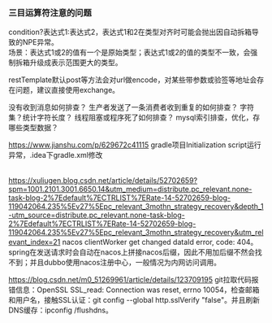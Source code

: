 ### 三目运算符注意的问题    
condition?表达式1:表达式2，表达式1和2在类型对齐时可能会抛出因自动拆箱导致的NPE异常。  
场景：表达式1或2的值有一个是原始类型；表达式1或2的值的类型不一致，会强制拆箱升级成表示范围更大的类型。

restTemplate默认post等方法会对url做encode，对某些带参数或验签等地址会存在问题，建议直接使用exchange。

没有收到消息如何排查？
生产者发送了一条消费者收到重复的如何排查？
字符集？统计字符长度？
线程阻塞或程序死了如何排查？
mysql索引排查，优化，存哪些类型数据？


https://www.jianshu.com/p/629672c41115
gradle项目Initialization script运行异常，.idea下gradle.xml修改<option name="delegatedBuild" value="false" />

https://xuliugen.blog.csdn.net/article/details/52702659?spm=1001.2101.3001.6650.14&utm_medium=distribute.pc_relevant.none-task-blog-2%7Edefault%7ECTRLIST%7ERate-14-52702659-blog-119042064.235%5Ev27%5Epc_relevant_3mothn_strategy_recovery&depth_1-utm_source=distribute.pc_relevant.none-task-blog-2%7Edefault%7ECTRLIST%7ERate-14-52702659-blog-119042064.235%5Ev27%5Epc_relevant_3mothn_strategy_recovery&utm_relevant_index=21
nacos clientWorker get changed dataId error, code: 404。spring在发送请求时会自动在nacos上拼接nacos后缀，因此不用加后缀不然会找不到；并且dubbo使用nacos注册中心，一般情况为内网访问调用。

https://blog.csdn.net/m0_51269961/article/details/123709195
git拉取代码报错信息：OpenSSL SSL_read: Connection was reset, errno 10054，检查邮箱和用户名，接触SSL认证：git config --global http.sslVerify "false"。并且刷新DNS缓存：ipconfig /flushdns。
      
